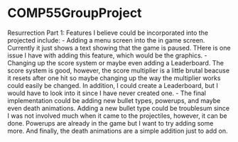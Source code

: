 # COMP55GroupProject

Resurrection Part 1:
   Features I believe could be incorporated into the projected include:
    -   Adding a menu screen into the in game screen. Currently it just shows a text showing that the game is paused. THere is one issue I have with adding this feature, which would be the graphics.
    -   Changing up the score system or maybe even adding a Leaderboard. The score system is good, however, the score multiplier is a little brutal beacuse it resets after one hit so maybe changing up the way the multiplier works could easily be changed. In addition, I could create a Leaderboard, but I would have to look into it since I have never created one.
    -   The final implementation could be adding new bullet types, powerups, and maybe even death animations. Adding a new bullet type could be troublesum since I was not involved much when it came to the projectiles, however, it can be done. Powerups are already in the game but I want to try adding some more. And finally, the death animations are a simple addition just to add on.
    
